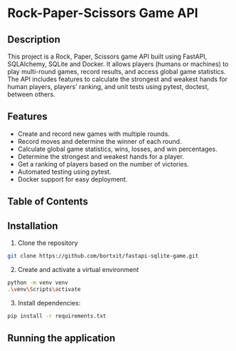 # Rock-Paper-Scissors Game API

## Description
This project is a Rock, Paper, Scissors game API built using FastAPI, SQLAlchemy, SQLite and Docker. It allows players (humans or machines) to play multi-round games, record results, and access global game statistics. 
The API includes features to calculate the strongest and weakest hands for human players, players' ranking, and unit tests using pytest, doctest, between others.

## Features
- Create and record new games with multiple rounds.
- Record moves and determine the winner of each round.
- Calculate global game statistics, wins, losses, and win percentages.
- Determine the strongest and weakest hands for a player.
- Get a ranking of players based on the number of victories.
- Automated testing using pytest.
- Docker support for easy deployment.

## Table of Contents

## Installation
1. Clone the repository
  ```bash
  git clone https://github.com/bortxit/fastapi-sqlite-game.git
  ```

2. Create and activate a virtual environment
  ```bash
  python -m venv venv
  .\venv\Scripts\activate
  ```

3. Install dependencies:
  ```bash
  pip install -r requirements.txt
  ```

## Running the application



